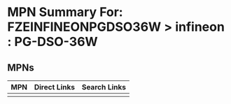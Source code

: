 



# MPN Summary For: FZEINFINEONPGDSO36W > infineon : PG-DSO-36W

## MPNs
  

|MPN|Direct Links|Search Links|
| :--- | :--- | :--- |
||||
